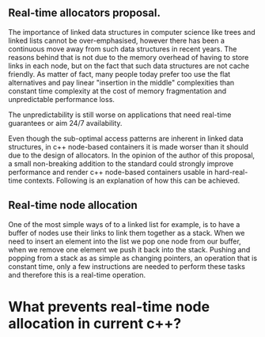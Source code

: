 ## Real-time allocators proposal.

The importance of linked data structures in computer science like
trees and linked lists cannot be over-emphasised, however there has
been a continuous move away from such data structures in recent years.
The reasons behind that is not due to the memory overhead of having to
store links in each node, but on the fact that such data structures
are not cache friendly. As matter of fact, many people today prefer
too use the flat alternatives and pay linear "insertion in the middle"
complexities than constant time complexity at the cost of memory
fragmentation and unpredictable performance loss.

The unpredictability is still worse on applications that need real-time
guarantees or aim 24/7 availability.

Even though the sub-optimal access patterns are inherent in linked
data structures, in c++ node-based containers it is made worser than
it should due to the design of allocators. In the opinion of the
author of this proposal, a small non-breaking addition to the standard
could strongly improve performance and render c++ node-based
containers usable in hard-real-time contexts. Following is an
explanation of how this can be achieved.

## Real-time node allocation

One of the most simple ways of to a linked list for example, is to
have a buffer of nodes use their links to link them together as a
stack. When we need to insert an element into the list we pop one node
from our buffer, when we remove one element we push it back into the
stack. Pushing and popping from a stack as as simple as changing
pointers, an operation that is constant time, only a few instructions
are needed to perform these tasks and therefore this is a real-time
operation.

# What prevents real-time node allocation in current c++?

